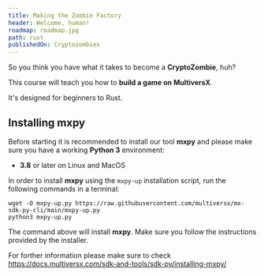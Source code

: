 ```yaml
---
title: Making the Zombie Factory
header: Welcome, human!
roadmap: roadmap.jpg
path: rust
publishedOn: Cryptozombies
---
```


So you think you have what it takes to become a **CryptoZombie**, huh?

This course will teach you how to **build a game on MultiversX**.

It's designed for beginners to Rust.


## Installing mxpy

Before starting it is recommended to install our tool **mxpy** and please make sure you have a working **Python 3** environment:

- **3.8** or later on Linux and MacOS

In order to install **mxpy** using the `mxpy-up` installation script, run the following commands in a terminal:

```
wget -O mxpy-up.py https://raw.githubusercontent.com/multiversx/mx-sdk-py-cli/main/mxpy-up.py
python3 mxpy-up.py
```

The command above will install **mxpy**. Make sure you follow the instructions provided by the installer.

For forther information please make sure to check https://docs.multiversx.com/sdk-and-tools/sdk-py/installing-mxpy/


